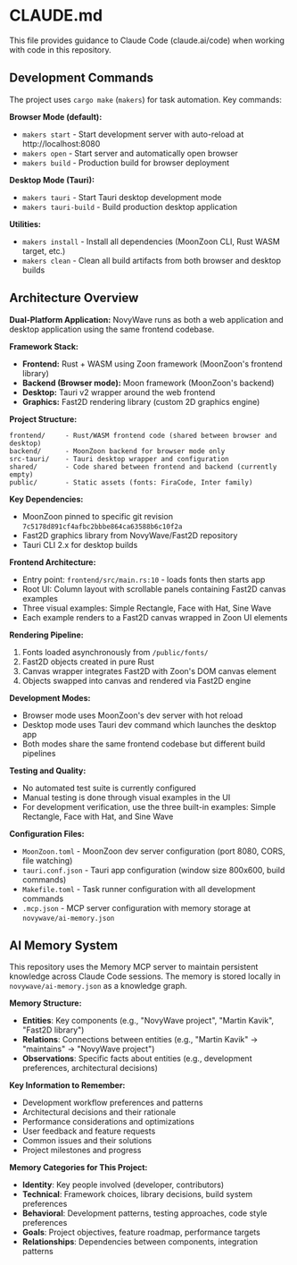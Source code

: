 # CLAUDE.md

This file provides guidance to Claude Code (claude.ai/code) when working with code in this repository.

## Development Commands

The project uses `cargo make` (`makers`) for task automation. Key commands:

**Browser Mode (default):**
- `makers start` - Start development server with auto-reload at http://localhost:8080
- `makers open` - Start server and automatically open browser
- `makers build` - Production build for browser deployment

**Desktop Mode (Tauri):**
- `makers tauri` - Start Tauri desktop development mode
- `makers tauri-build` - Build production desktop application

**Utilities:**
- `makers install` - Install all dependencies (MoonZoon CLI, Rust WASM target, etc.)
- `makers clean` - Clean all build artifacts from both browser and desktop builds

## Architecture Overview

**Dual-Platform Application:** NovyWave runs as both a web application and desktop application using the same frontend codebase.

**Framework Stack:**
- **Frontend:** Rust + WASM using Zoon framework (MoonZoon's frontend library)
- **Backend (Browser mode):** Moon framework (MoonZoon's backend)
- **Desktop:** Tauri v2 wrapper around the web frontend
- **Graphics:** Fast2D rendering library (custom 2D graphics engine)

**Project Structure:**
```
frontend/     - Rust/WASM frontend code (shared between browser and desktop)
backend/      - MoonZoon backend for browser mode only
src-tauri/    - Tauri desktop wrapper and configuration
shared/       - Code shared between frontend and backend (currently empty)
public/       - Static assets (fonts: FiraCode, Inter family)
```

**Key Dependencies:**
- MoonZoon pinned to specific git revision `7c5178d891cf4afbc2bbbe864ca63588b6c10f2a`
- Fast2D graphics library from NovyWave/Fast2D repository
- Tauri CLI 2.x for desktop builds

**Frontend Architecture:**
- Entry point: `frontend/src/main.rs:10` - loads fonts then starts app
- Root UI: Column layout with scrollable panels containing Fast2D canvas examples
- Three visual examples: Simple Rectangle, Face with Hat, Sine Wave
- Each example renders to a Fast2D canvas wrapped in Zoon UI elements

**Rendering Pipeline:**
1. Fonts loaded asynchronously from `/public/fonts/`
2. Fast2D objects created in pure Rust
3. Canvas wrapper integrates Fast2D with Zoon's DOM canvas element
4. Objects swapped into canvas and rendered via Fast2D engine

**Development Modes:**
- Browser mode uses MoonZoon's dev server with hot reload
- Desktop mode uses Tauri dev command which launches the desktop app
- Both modes share the same frontend codebase but different build pipelines

**Testing and Quality:**
- No automated test suite is currently configured
- Manual testing is done through visual examples in the UI
- For development verification, use the three built-in examples: Simple Rectangle, Face with Hat, and Sine Wave

**Configuration Files:**
- `MoonZoon.toml` - MoonZoon dev server configuration (port 8080, CORS, file watching)
- `tauri.conf.json` - Tauri app configuration (window size 800x600, build commands)
- `Makefile.toml` - Task runner configuration with all development commands
- `.mcp.json` - MCP server configuration with memory storage at `novywave/ai-memory.json`

## AI Memory System

This repository uses the Memory MCP server to maintain persistent knowledge across Claude Code sessions. The memory is stored locally in `novywave/ai-memory.json` as a knowledge graph.

**Memory Structure:**
- **Entities**: Key components (e.g., "NovyWave project", "Martin Kavik", "Fast2D library")
- **Relations**: Connections between entities (e.g., "Martin Kavik" -> "maintains" -> "NovyWave project")
- **Observations**: Specific facts about entities (e.g., development preferences, architectural decisions)

**Key Information to Remember:**
- Development workflow preferences and patterns
- Architectural decisions and their rationale
- Performance considerations and optimizations
- User feedback and feature requests
- Common issues and their solutions
- Project milestones and progress

**Memory Categories for This Project:**
- **Identity**: Key people involved (developer, contributors)
- **Technical**: Framework choices, library decisions, build system preferences
- **Behavioral**: Development patterns, testing approaches, code style preferences
- **Goals**: Project objectives, feature roadmap, performance targets
- **Relationships**: Dependencies between components, integration patterns